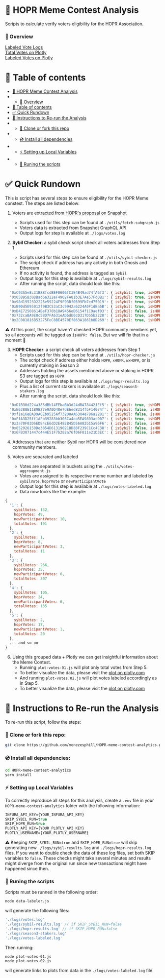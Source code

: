 # 🦗 HOPR Meme Contest Analysis

Scripts to calculate verify voters eligibility for the HOPR Association.

### 🚨 Overview

[Labeled Vote Logs](https://github.com/menezesphill/HOPR-meme-contest-analytics/blob/master/logs/votes-labeled.log)<br>
[Total Votes on Plotly](https://chart-studio.plotly.com/~menezesphill/2/total-votes/#/plot)<br>
[Labeled Votes on Plotly](https://chart-studio.plotly.com/~menezesphill/4/hopr-votes-new-participant-votes-sybil-votes/#/plot)

# 🧭 Table of contents

- [🦗 HOPR Meme Contest Analysis](#-hopr-meme-contest-analysis)
- - [🚨 Overview](#-overview)
- [🧭 Table of contents](#-table-of-contents)
- [✅ Quick Rundown](#-quick-rundow)
- [🚀 Instructions to Re-run the Analysis](#-instructions-to-re-run-the-analysis)
- - [📝 Clone or fork this repo](#-clone-or-fork-this-repo)
- - [💿 Install all dependencies](#-install-all-dependencies)
- - [⚡ Setting up Local Variables](#-setting-up-local-variables)
- - [🤖 Runing the scripts](#-running-the-scripts)


# ✅ Quick Rundown

This is script has several steps to ensure eligibility for the HOPR Meme constest. The steps are listed below:

1. Voters are extracted from [HOPR's proposal on Snapshot](https://snapshot.org/#/vote.hopr.eth/proposal/0xeee139906a330be9e1c2fc8a244166d9998a29fc6a172bb519b72bb40abf5e08)
     * Scripts used for this step can be found at `./utils/fetch-subgraph.js`
     * Voters data is extracted from Snapshot GraphQL API
     * Output logs for step is available at `./logs/votes.log`
     
2. **Sybil Checker**: a sybil check script check all voters addresses from Step 1
     * Scripts used for this step can be found at `./utils/sybil-checker.js`
     * The script check if address has any activity in both Gnosis and Ethereum
     * If no activity is found, the address is tagged as `Sybil`
     * Output logs for this step is available at `./logs/sybil-results.log`
     * After running the script, data should look like this:

```jsx
  '0xC93A5e8c31B88fcdBEF0606fC3E4B49ad74fA6f3': { isSybil: true, isHOPR: false, choice: 6 },
  '0x05895B308Bac6a322eF4902FA81b3E7Ae57Fd0B1': { isSybil: true, isHOPR: false, choice: 6 },
  '0x98d19523D2225e59224F9F93Bf0599Fb7ed75019': { isSybil: true, isHOPR: false, choice: 6 },
  '0xB90d5E95012f9B3C53aC3c9942a6224A0F1dBa5B': { isSybil: true, isHOPR: false, choice: 6 },
  '0xB4E72508614BeF370b18A9456eD6154f1C9aef03': { isSybil: false, isHOPR: false, choice: 6 },
  '0x732caBA9E0c58D7FA631eADbdE0cD317Db5b2228': { isSybil: true, isHOPR: false, choice: 3 },
  '0x2C081816B53275FeC8BE4570Ef863A1861b8D269': { isSybil: true, isHOPR: false, choice: 3 },
```

⚠️ At this point, the script haven't checked HOPR community members yet, so all accounts will be tagged as `isHOPR: false`. But we will fix that in a moment 👻

3. **HOPR Checker**: a script check all voters addresses from Step 1
     * Scripts used for this step can be found at `./utils/hopr-checker.js`
     * The script check if address either holds `HOPR`, `xHOPR`, `wxHOPR`, or is currently staking in Season 3
     * Addesses holding the assets mentioned above or staking in HOPR S3 are tagged as `HOPR`
     * Output logs for this step is available at `./logs/hopr-results.log`
     * Plus a list of current stakers is available at `./logs/season3-stakers.log`
     * After running the script, data should look like this:
   
```jsx
  '0xD1B30d224a385dBb14FEbaBb3d24dBA784421Ef5': { isSybil: true, isHOPR: false, choice: 4 },
  '0xE6388E11B9B27e9A0D48e7dE6ed8314fbF14074f': { isSybil: false, isHOPR: true, choice: 6 },
  '0xf1a16eBAD9A0Eb9525Af73208AA6304e796a2281': { isSybil: false, isHOPR: true, choice: 2 },
  '0xFfA3D25ff1AFb39283bb303Ca4ea5EA9803ac907': { isSybil: true, isHOPR: false, choice: 1 },
  '0x3a70F03D6EDE4cE6dD2E482B45D56A82b15a96F6': { isSybil: false, isHOPR: false, choice: 2 },
  '0x852926150De3854D61319021BD88F239C1Cc4C38': { isSybil: false, isHOPR: true, choice: 1 },
  '0x6FB3071447c444E51F7b282a76f06F811e21D3EC': { isSybil: false, isHOPR: true, choice: 3 },
```


4. Addresses that are neither Sybil nor HOPR will be considered new community members.

5. Votes are separated and labeled
    * Votes are separated in buckets using the `./utils/votes-aggroupment.js`
    * Votes are assigned to its respective meme number and labeled by `sybilVote`, `hoprVote` or `newParticipantVote`
    * Output logs for this step is available at `./logs/votes-labeled.log`
    * Data now looks like the example:

```jsx
{
  '1': {
    sybilVotes: 132,
    hoprVotes: 49,
    newParticipantVotes: 10,
    totalVotes: 191
  },
  '2': {
    sybilVotes: 1,
    hoprVotes: 8,
    newParticipantVotes: 3,
    totalVotes: 11
  },
  '3': {
    sybilVotes: 266,
    hoprVotes: 35,
    newParticipantVotes: 6,
    totalVotes: 307
  },
  '4': {
    sybilVotes: 105,
    hoprVotes: 24,
    newParticipantVotes: 6,
    totalVotes: 135
  },
  '5': {
    sybilVotes: 2,
    hoprVotes: 17,
    newParticipantVotes: 1,
    totalVotes: 20
  },
  ... and so on
}
```

6. Using this grouped data + Plotly we can get insightful information about the Meme Contest.
    * Running `plot-votes-01.js` will plot only total votes from Step 5.
    * To better visualize the data, please visit the [plot on plotly.com](https://chart-studio.plotly.com/~menezesphill/2/total-votes/#/plot)
    * And running `plot-votes.02.js` will plot votes labeled accordingly as in Step 5.
    * To better visualize the data, please visit the [plot on plotly.com](https://chart-studio.plotly.com/~menezesphill/4/hopr-votes-new-participant-votes-sybil-votes/#plot)


# 🚀 Instructions to Re-run the Analysis

To re-run this script, follow the steps:

### 📝 Clone or fork this repo:

```sh
git clone https://github.com/menezesphill/HOPR-meme-contest-analytics.git
```

### 💿 Install all dependencies:

```sh
cd HOPR-meme-contest-analytics
yarn install
```

### ⚡ Setting up Local Variables

To correctly reproduce all steps for this analysis, create a `.env` file in your `HOPR-meme-contest-analytics` folder with the following information:

```csh
INFURA_API_KEY={YOUR_INFURA_API_KEY}
SKIP_SYBIL_RUN=true
SKIP_HOPR_RUN=true
PLOTLY_API_KEY={YOUR_PLOTLY_API_KEY}
PLOTLY_USERNAME={YOUR_PLOTLY_USERNAME}
```

⚠️ Keeping `SKIP_SYBIL_RUN=true` and `SKIP_HOPR_RUN=true` will skip generating new `./logs/sybil-results.log` and `./logs/hopr-results.log` files. If you want to double check the data of these log files, set both SKIP variables to `false`. These checks might take several minutes and results might diverge from the original run since new transactions might have happened since then.

### 🤖 Runing the scripts

Scripts must be runned in the following order:

```sh
node data-labeler.js
```

will generate the following files:

```jsx
'./logs/votes.log'
'./logs/sybil-results.log' // if SKIP_SYBIL_RUN=false
'./logs/hopr-results.log' // if SKIP_HOPR_RUN=false
'./logs/season3-stakers.log'
'./logs/votes-labeled.log'
```

Then running:

```sh
node plot-votes-01.js
node plot-votes-02.js
```

will generate links to plots from data in the `./logs/votes-labeled.log` file.
